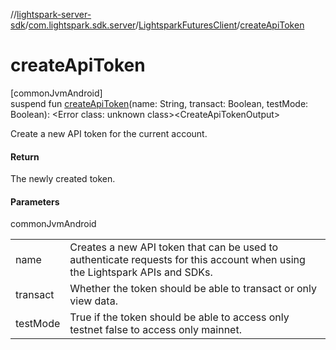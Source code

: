 //[lightspark-server-sdk](../../../index.md)/[com.lightspark.sdk.server](../index.md)/[LightsparkFuturesClient](index.md)/[createApiToken](create-api-token.md)

# createApiToken

[commonJvmAndroid]\
suspend fun [createApiToken](create-api-token.md)(name: String, transact: Boolean, testMode: Boolean): &lt;Error class: unknown class&gt;&lt;CreateApiTokenOutput&gt;

Create a new API token for the current account.

#### Return

The newly created token.

#### Parameters

commonJvmAndroid

| | |
|---|---|
| name | Creates a new API token that can be used to authenticate requests for this account when using the     Lightspark APIs and SDKs. |
| transact | Whether the token should be able to transact or only view data. |
| testMode | True if the token should be able to access only testnet false to access only mainnet. |

